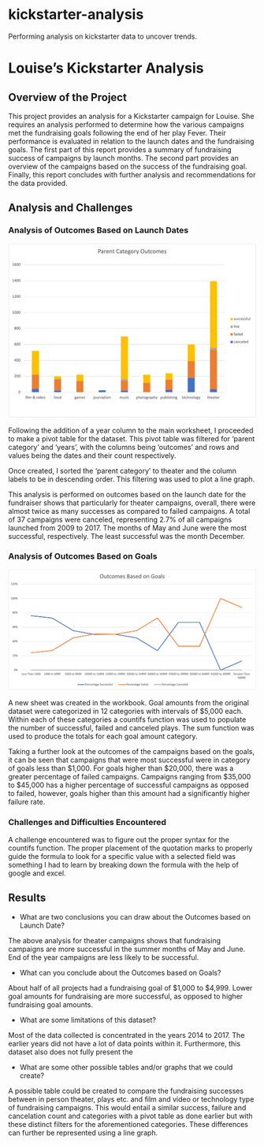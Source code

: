 # kickstarter-analysis
Performing analysis on kickstarter data to uncover trends. 


# Louise’s Kickstarter Analysis 

## Overview of the Project 

This project provides an analysis for a Kickstarter campaign for Louise. She requires an analysis performed to determine how the various campaigns met the fundraising goals following the end of her play Fever. Their performance is evaluated in relation to the launch dates and the fundraising goals. The first part of this report provides a summary of fundraising success of campaigns by launch months. The second part provides an overview of the campaigns based on the success of the fundraising goal. Finally, this report concludes with further analysis and recommendations for the data provided. 

## Analysis and Challenges 

### Analysis of Outcomes Based on Launch Dates 

![Theater_Outcomes_by_Launch_Date](https://github.com/msha789/kickstarter-analysis/blob/a352fdfcc5836b5438540bcab1c37b32c1acd0b2/Parent%20Category%20Outcomes.png)

Following the addition of a year column to the main worksheet, I proceeded to make a pivot table for the dataset. This pivot table was filtered for ‘parent category’ and ‘years’, with the columns being ‘outcomes’ and rows and values being the dates and their count respectively. 

Once created, I sorted the ‘parent category’ to theater and the column labels to be in descending order. This filtering was used to plot a line graph. 

This analysis is performed on outcomes based on the launch date for the fundraiser shows that particularly for theater campaigns, overall, there were almost twice as many successes as compared to failed campaigns. A total of 37 campaigns were canceled, representing 2.7% of all campaigns launched from 2009 to 2017. The months of May and June were the most successful, respectively. The least successful was the month December. 

### Analysis of Outcomes Based on Goals

![Outcomes_vs_Goals](https://github.com/msha789/kickstarter-analysis/blob/a352fdfcc5836b5438540bcab1c37b32c1acd0b2/Outcomes%20vs%20Goals.png)

A new sheet was created in the workbook. Goal amounts from the original dataset were categorized in 12 categories with intervals of $5,000 each. Within each of these categories a countifs function was used to populate the number of successful, failed and canceled plays. The sum function was used to produce the totals for each goal amount category. 

Taking a further look at the outcomes of the campaigns based on the goals, it can be seen that campaigns that were most successful were in category of goals less than $1,000. For goals higher than $20,000, there was a greater percentage of failed campaigns. Campaigns ranging from $35,000 to $45,000 has a higher percentage of successful campaigns as opposed to failed, however, goals higher than this amount had a significantly higher failure rate. 

### Challenges and Difficulties Encountered

A challenge encountered was to figure out the proper syntax for the countifs function. The proper placement of the quotation marks to properly guide the formula to look for a specific value with a selected field was something I had to learn by breaking down the formula with the help of google and excel. 

## Results

- What are two conclusions you can draw about the Outcomes based on Launch Date?

The above analysis for theater campaigns shows that fundraising campaigns are more successful in the summer months of May and June. End of the year campaigns are less likely to be successful. 

- What can you conclude about the Outcomes based on Goals?

About half of all projects had a fundraising goal of $1,000 to $4,999. Lower goal amounts for fundraising are more successful, as opposed to higher fundraising goal amounts. 

- What are some limitations of this dataset?

Most of the data collected is concentrated in the years 2014 to 2017. The earlier years did not have a lot of data points within it. Furthermore, this dataset also does not fully present the 

- What are some other possible tables and/or graphs that we could create?

A possible table could be created to compare the fundraising successes between in person theater, plays etc. and film and video or technology type of fundraising campaigns. This would entail a similar success, failure and cancelation count and categories with a pivot table as done earlier but with these distinct filters for the aforementioned categories. These differences can further be represented using a line graph. 
